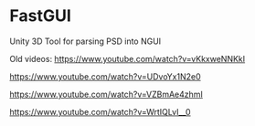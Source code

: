 # FastGUI
Unity 3D Tool for parsing PSD into NGUI


Old videos:
https://www.youtube.com/watch?v=vKkxweNNKkI

https://www.youtube.com/watch?v=UDvoYx1N2e0

https://www.youtube.com/watch?v=VZBmAe4zhmI

https://www.youtube.com/watch?v=WrtIQLvI__0
